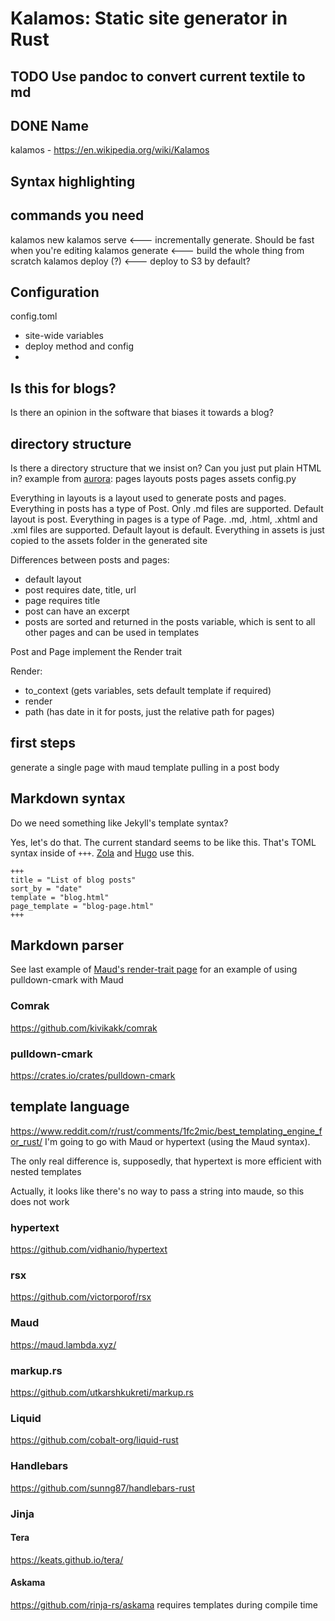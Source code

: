 # Kalamos: Static site generator in Rust
## TODO Use pandoc to convert current textile to md
## DONE Name
kalamos - https://en.wikipedia.org/wiki/Kalamos
## Syntax highlighting
## commands you need
kalamos new
kalamos serve <--- incrementally generate. Should be fast when you're editing
kalamos generate <--- build the whole thing from scratch
kalamos deploy (?) <--- deploy to S3 by default?
## Configuration
config.toml

- site-wide variables
- deploy method and config
-
## Is this for blogs?
Is there an opinion in the software that biases it towards a blog?
## directory structure
Is there a directory structure that we insist on?
Can you just put plain HTML in?
example from [aurora](https://github.com/capjamesg/aurora):
pages
  layouts
  posts
  pages
  assets
config.py

Everything in layouts is a layout used to generate posts and pages.
Everything in posts has a type of Post. Only .md files are supported. Default layout is post.
Everything in pages is a type of Page. .md, .html, .xhtml and .xml files are supported. Default layout is default.
Everything in assets is just copied to the assets folder in the generated site

Differences between posts and pages:
- default layout
- post requires date, title, url
- page requires title
- post can have an excerpt
- posts are sorted and returned in the posts variable, which is sent to all other pages and can be used in templates

Post and Page implement the Render trait

Render:
- to_context (gets variables, sets default template if required)
- render
- path (has date in it for posts, just the relative path for pages)

## first steps
generate a single page with maud template pulling in a post body
## Markdown syntax
Do we need something like Jekyll's template syntax?

Yes, let's do that. The current standard seems to be like this. That's TOML syntax inside of `+++`. [Zola](https://www.getzola.org/documentation/getting-started/overview/) and [Hugo](https://gohugo.io/getting-started/quick-start/) use this.

```
+++
title = "List of blog posts"
sort_by = "date"
template = "blog.html"
page_template = "blog-page.html"
+++
```
## Markdown parser
See last example of [Maud's render-trait page](https://maud.lambda.xyz/render-trait.html) for an example of using pulldown-cmark with Maud
### Comrak
https://github.com/kivikakk/comrak
### pulldown-cmark
https://crates.io/crates/pulldown-cmark
## template language
https://www.reddit.com/r/rust/comments/1fc2mic/best_templating_engine_for_rust/
I'm going to go with Maud or hypertext (using the Maud syntax).

The only real difference is, supposedly, that hypertext is more efficient with nested templates

Actually, it looks like there's no way to pass a string into maude, so this does not work
### hypertext
https://github.com/vidhanio/hypertext
### rsx
https://github.com/victorporof/rsx
### Maud
https://maud.lambda.xyz/
### markup.rs
https://github.com/utkarshkukreti/markup.rs
### Liquid
https://github.com/cobalt-org/liquid-rust
### Handlebars
https://github.com/sunng87/handlebars-rust
### Jinja
#### Tera
https://keats.github.io/tera/
#### Askama
https://github.com/rinja-rs/askama
requires templates during compile time

